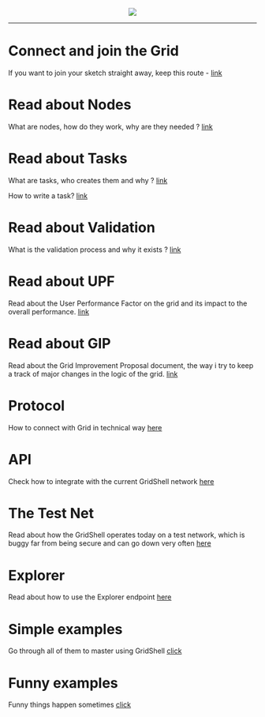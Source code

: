 <p align="center">
<img src=https://gridshl.files.wordpress.com/2022/06/img_3486.png>
</p>
<p align="center">
  <i></i>
</p>

- - - - - - - - - - - - 

# Connect and join the Grid 
If you want to join your sketch straight away, keep this route - [link](https://github.com/invpe/gridshell/blob/main/Documentation/Tutorials/Join.md) 

# Read about Nodes
What are nodes, how do they work, why are they needed ? [link](https://github.com/invpe/gridshell/blob/main/Documentation/Tutorials/Nodes.md)

# Read about Tasks
What are tasks, who creates them and why ? [link](https://github.com/invpe/gridshell/blob/main/Documentation/Tutorials/Task.md)

How to write a task? [link](https://github.com/invpe/GridShell/tree/main/Documentation/Scripts)

# Read about Validation
What is the validation process and why it exists ? [link](https://github.com/invpe/gridshell/blob/main/Documentation/Tutorials/Validation.md)

# Read about UPF
Read about the User Performance Factor on the grid and its impact to the overall performance. [link](https://github.com/invpe/gridshell/blob/main/Documentation/Tutorials/UPF.md)

# Read about GIP
Read about the Grid Improvement Proposal document, the way i try to keep a track of major changes in the logic of the grid. [link](https://github.com/invpe/gridshell/blob/main/Documentation/Tutorials/GIP.md)

# Protocol
How to connect with Grid in technical way [here](https://github.com/invpe/GridShell/tree/main/Documentation/Protocol)

# API
Check how to integrate with the current GridShell network [here](https://github.com/invpe/GridShell/tree/main/Documentation/API)

# The Test Net
Read about how the GridShell operates today on a test network, which is buggy far from being secure and can go down very often [here](https://github.com/invpe/GridShell/blob/main/Documentation/Tutorials/GTN.md)

# Explorer
Read about how to use the Explorer endpoint [here](https://github.com/invpe/GridShell/blob/main/Documentation/Tutorials/Explorer.md)

# Simple examples
Go through all of them to master using GridShell [click](https://github.com/invpe/GridShell/tree/main/Documentation/Tutorials/Examples)

# Funny examples
Funny things happen sometimes [click](#)
